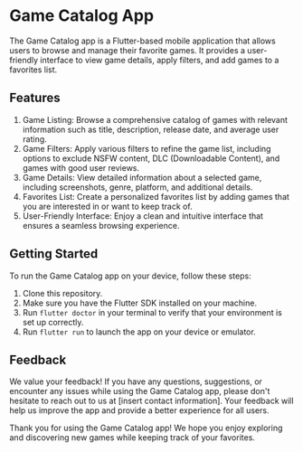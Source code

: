 # Game Catalog App

The Game Catalog app is a Flutter-based mobile application that allows users to browse and manage their favorite games. It provides a user-friendly interface to view game details, apply filters, and add games to a favorites list.

## Features

1. Game Listing: Browse a comprehensive catalog of games with relevant information such as title, description, release date, and average user rating.
2. Game Filters: Apply various filters to refine the game list, including options to exclude NSFW content, DLC (Downloadable Content), and games with good user reviews.
3. Game Details: View detailed information about a selected game, including screenshots, genre, platform, and additional details.
4. Favorites List: Create a personalized favorites list by adding games that you are interested in or want to keep track of.
5. User-Friendly Interface: Enjoy a clean and intuitive interface that ensures a seamless browsing experience.

## Getting Started

To run the Game Catalog app on your device, follow these steps:

1. Clone this repository.
2. Make sure you have the Flutter SDK installed on your machine.
3. Run `flutter doctor` in your terminal to verify that your environment is set up correctly.
4. Run `flutter run` to launch the app on your device or emulator.

## Feedback

We value your feedback! If you have any questions, suggestions, or encounter any issues while using the Game Catalog app, please don't hesitate to reach out to us at [insert contact information]. Your feedback will help us improve the app and provide a better experience for all users.

Thank you for using the Game Catalog app! We hope you enjoy exploring and discovering new games while keeping track of your favorites.
